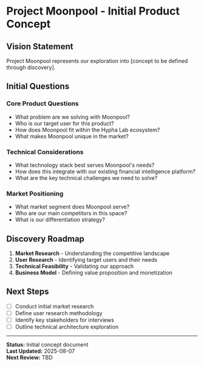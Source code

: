 # Project Moonpool - Initial Product Concept

## Vision Statement

Project Moonpool represents our exploration into [concept to be defined through discovery].

## Initial Questions

### Core Product Questions
- What problem are we solving with Moonpool?
- Who is our target user for this product?
- How does Moonpool fit within the Hypha Lab ecosystem?
- What makes Moonpool unique in the market?

### Technical Considerations
- What technology stack best serves Moonpool's needs?
- How does this integrate with our existing financial intelligence platform?
- What are the key technical challenges we need to solve?

### Market Positioning
- What market segment does Moonpool serve?
- Who are our main competitors in this space?
- What is our differentiation strategy?

## Discovery Roadmap

1. **Market Research** - Understanding the competitive landscape
2. **User Research** - Identifying target users and their needs
3. **Technical Feasibility** - Validating our approach
4. **Business Model** - Defining value proposition and monetization

## Next Steps

- [ ] Conduct initial market research
- [ ] Define user research methodology  
- [ ] Identify key stakeholders for interviews
- [ ] Outline technical architecture exploration

---

**Status:** Initial concept document  
**Last Updated:** 2025-08-07  
**Next Review:** TBD